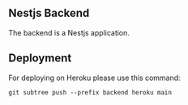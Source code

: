 ## Nestjs Backend

The backend is a Nestjs application.

## Deployment

For deploying on Heroku please use this command:

`git subtree push --prefix backend heroku main`

